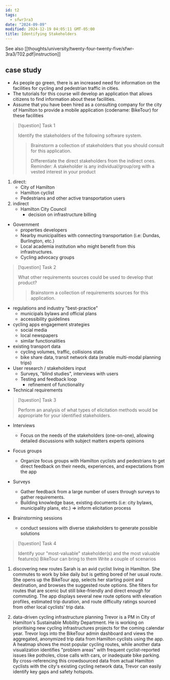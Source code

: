 ```yaml
---
id: t2
tags:
  - sfwr3ra3
date: "2024-09-09"
modified: 2024-12-19 04:05:11 GMT-05:00
title: Identifying Stakeholders
---
```


See also [[thoughts/university/twenty-four-twenty-five/sfwr-3ra3/T02.pdf|instruction]]

## case study

- As people go green, there is an increased need for information on the facilities for cycling and pedestrian traffic in cities.
- The tutorials for this course will develop an application that allows citizens to find information about these facilities.
- Assume that you have been hired as a consulting company for the city of Hamilton to provide a mobile application (codename: BikeTour) for these facilities

> [!question] Task 1
>
> Identify the stakeholders of the following software system.
>
> > Brainstorm a collection of stakeholders that you should consult for this application.
> >
> > Differentiate the direct stakeholders from the indirect ones. Reminder: A stakeholder is any individual/group/org with a vested interest in your product

1. direct:
   - City of Hamilton
   - Hamilton cyclist
   - Pedestrians and other active transportation users
2. indirect
   - Hamilton City Council
     - decision on infrastructure billing

- Government
  - properties developers
  - Nearby municipalities with connecting transportation (i.e: Dundas, Burlington, etc.)
  - Local academia institution who might benefit from this infrastructures.
  - Cycling advocacy groups

> [!question] Task 2
>
> What other requirements sources could be used to develop that product?
>
> > Brainstorm a collection of requirements sources for this application.

- regulations and industry "best-practice"
  - municipals bylaws and official plans
  - accessibility guidelines
- cycling apps engagement strategies
  - social media
  - local newspapers
  - similar functionalities
- existing transport data
  - cycling volumes, traffic, collisions stats
  - bike share data, transit network data (enable multi-modal planning trips)
- User research / stakeholders input
  - Surveys, "blind studies", interviews with users
  - Testing and feedback loop
    - refinement of functionality
- Technical requirements

> [!question] Task 3
>
> Perform an analysis of what types of elicitation methods would be appropriate for your identified stakeholders.

- Interviews

  - Focus on the needs of the stakeholders (one-on-one), allowing detailed discussions with subject matters experts opinions

- Focus groups

  - Organize focus groups with Hamilton cyclists and pedestrians to get direct feedback on their needs, experiences, and expectations from the app

- Surveys

  - Gather feedback from a large number of users through surveys to gather requirements.
  - Building knowledge base, existing documents (i.e: city bylaws, municipality plans, etc.) => inform elicitation process

- Brainstorming sessions
  - conduct sessions with diverse stakeholders to generate possible solutions

> [!question] Task 4
>
> Identify your "most-valuable" stakeholder(s) and the most valuable feature(s) BikeTour can bring to them
> Write a couple of scenarios

1. discovering new routes
   Sarah is an avid cyclist living in Hamilton. She commutes to work by bike daily but is getting bored of her usual route.
   She opens up the BikeTour app, selects her starting point and destination, and browses the suggested route options. She filters for routes that are scenic but still bike-friendly and direct enough for commuting.
   The app displays several new route options with elevation profiles, estimated trip duration, and route difficulty ratings sourced from other local cyclists' trip data.

2. data-driven cycling infrastructure planning
   Trevor is a PM in City of Hamilton's Sustainable Mobility Department.
   He is working on prioritising new cycling infrastructures projects for the coming calendar year.
   Trevor logs into the BikeTour admin dashboard and views the aggregated, anonymized trip data from Hamilton
   cyclists using the app. A heatmap shows the most popular cycling routes, while another data visualization identifies "problem areas"
   with frequent cyclist-reported issues like potholes, close calls with cars, or inadequate bike parking.
   By cross-referencing this crowdsourced data from actual Hamilton cyclists with the city's existing cycling network data, Trevor can easily identify key gaps and safety hotspots.
